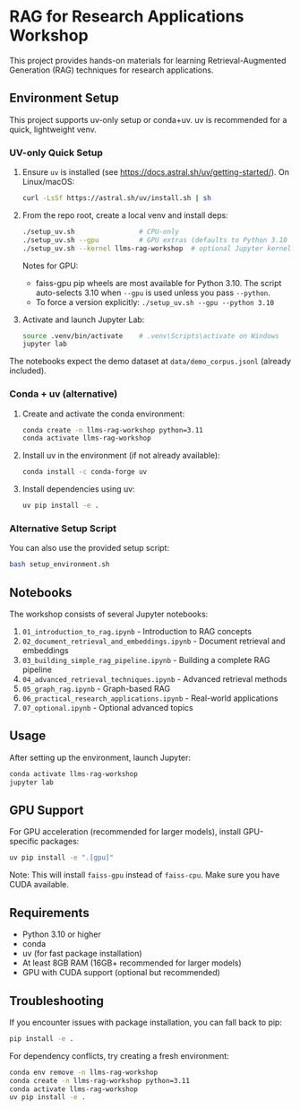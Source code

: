# RAG for Research Applications Workshop

This project provides hands-on materials for learning Retrieval-Augmented Generation (RAG) techniques for research applications.

## Environment Setup

This project supports uv-only setup or conda+uv. uv is recommended for a quick, lightweight venv.

### UV-only Quick Setup

1. Ensure `uv` is installed (see https://docs.astral.sh/uv/getting-started/). On Linux/macOS:
   ```bash
   curl -LsSf https://astral.sh/uv/install.sh | sh
   ```

2. From the repo root, create a local venv and install deps:
   ```bash
   ./setup_uv.sh                # CPU-only
   ./setup_uv.sh --gpu          # GPU extras (defaults to Python 3.10 for faiss-gpu wheels)
   ./setup_uv.sh --kernel llms-rag-workshop  # optional Jupyter kernel
   ```

   Notes for GPU:
   - faiss-gpu pip wheels are most available for Python 3.10. The script auto-selects 3.10 when `--gpu` is used unless you pass `--python`.
   - To force a version explicitly: `./setup_uv.sh --gpu --python 3.10`

3. Activate and launch Jupyter Lab:
   ```bash
   source .venv/bin/activate    # .venv\Scripts\activate on Windows
   jupyter lab
   ```

The notebooks expect the demo dataset at `data/demo_corpus.jsonl` (already included).

### Conda + uv (alternative)

1. Create and activate the conda environment:
   ```bash
   conda create -n llms-rag-workshop python=3.11
   conda activate llms-rag-workshop
   ```

2. Install uv in the environment (if not already available):
   ```bash
   conda install -c conda-forge uv
   ```

3. Install dependencies using uv:
   ```bash
   uv pip install -e .
   ```

### Alternative Setup Script

You can also use the provided setup script:
```bash
bash setup_environment.sh
```

## Notebooks

The workshop consists of several Jupyter notebooks:

1. `01_introduction_to_rag.ipynb` - Introduction to RAG concepts
2. `02_document_retrieval_and_embeddings.ipynb` - Document retrieval and embeddings
3. `03_building_simple_rag_pipeline.ipynb` - Building a complete RAG pipeline
4. `04_advanced_retrieval_techniques.ipynb` - Advanced retrieval methods
5. `05_graph_rag.ipynb` - Graph-based RAG
6. `06_practical_research_applications.ipynb` - Real-world applications
7. `07_optional.ipynb` - Optional advanced topics

## Usage

After setting up the environment, launch Jupyter:

```bash
conda activate llms-rag-workshop
jupyter lab
```

## GPU Support

For GPU acceleration (recommended for larger models), install GPU-specific packages:

```bash
uv pip install -e ".[gpu]"
```

Note: This will install `faiss-gpu` instead of `faiss-cpu`. Make sure you have CUDA available.

## Requirements

- Python 3.10 or higher
- conda
- uv (for fast package installation)
- At least 8GB RAM (16GB+ recommended for larger models)
- GPU with CUDA support (optional but recommended)

## Troubleshooting

If you encounter issues with package installation, you can fall back to pip:

```bash
pip install -e .
```

For dependency conflicts, try creating a fresh environment:

```bash
conda env remove -n llms-rag-workshop
conda create -n llms-rag-workshop python=3.11
conda activate llms-rag-workshop
uv pip install -e .
```
